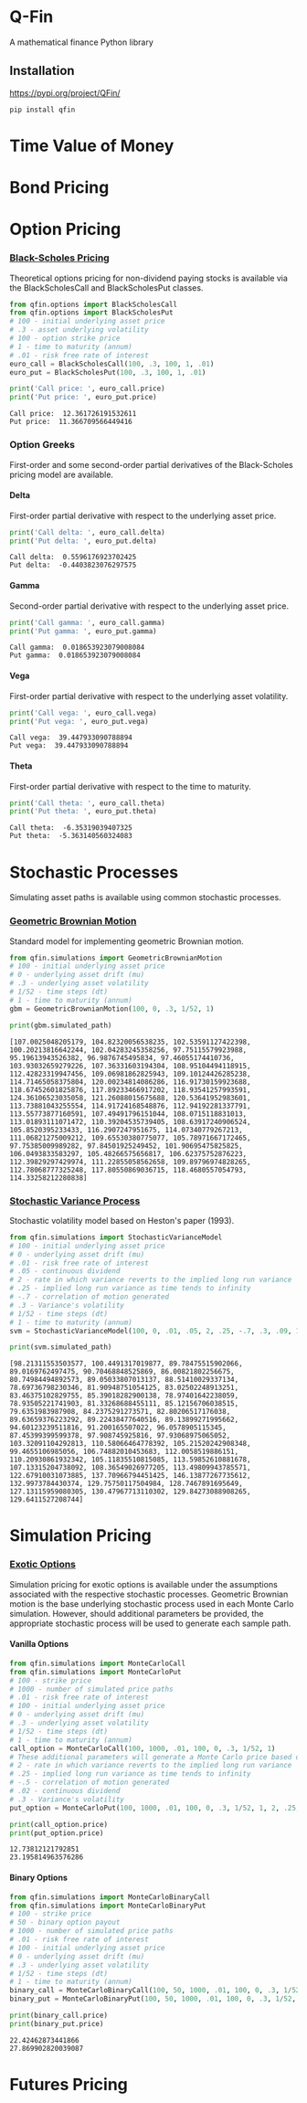 # Q-Fin
A mathematical finance Python library

## Installation
https://pypi.org/project/QFin/
```
pip install qfin
```

# Time Value of Money

# Bond Pricing

# Option Pricing

### <a href="https://medium.com/swlh/deriving-the-black-scholes-model-5e518c65d0bc"> Black-Scholes Pricing</a>
Theoretical options pricing for non-dividend paying stocks is available via the BlackScholesCall and BlackScholesPut classes.

```Python
from qfin.options import BlackScholesCall
from qfin.options import BlackScholesPut
# 100 - initial underlying asset price
# .3 - asset underlying volatility
# 100 - option strike price
# 1 - time to maturity (annum)
# .01 - risk free rate of interest
euro_call = BlackScholesCall(100, .3, 100, 1, .01)
euro_put = BlackScholesPut(100, .3, 100, 1, .01)
```

```Python
print('Call price: ', euro_call.price)
print('Put price: ', euro_put.price)
```

```
Call price:  12.361726191532611
Put price:  11.366709566449416
```

### Option Greeks
First-order and some second-order partial derivatives of the Black-Scholes pricing model are available.

#### Delta
First-order partial derivative with respect to the underlying asset price.
```Python
print('Call delta: ', euro_call.delta)
print('Put delta: ', euro_put.delta)
```
```
Call delta:  0.5596176923702425
Put delta:  -0.4403823076297575
```

#### Gamma
Second-order partial derivative with respect to the underlying asset price.
```Python
print('Call gamma: ', euro_call.gamma)
print('Put gamma: ', euro_put.gamma)
```
```
Call gamma:  0.018653923079008084
Put gamma:  0.018653923079008084
```

#### Vega
First-order partial derivative with respect to the underlying asset volatility.
```Python
print('Call vega: ', euro_call.vega)
print('Put vega: ', euro_put.vega)
```
```
Call vega:  39.447933090788894
Put vega:  39.447933090788894
```

#### Theta
First-order partial derivative with respect to the time to maturity.
```Python
print('Call theta: ', euro_call.theta)
print('Put theta: ', euro_put.theta)
```
```
Call theta:  -6.35319039407325
Put theta:  -5.363140560324083
```

# Stochastic Processes
Simulating asset paths is available using common stochastic processes.

### <a href="https://towardsdatascience.com/geometric-brownian-motion-559e25382a55"> Geometric Brownian Motion </a>
Standard model for implementing geometric Brownian motion.
```Python
from qfin.simulations import GeometricBrownianMotion
# 100 - initial underlying asset price
# 0 - underlying asset drift (mu)
# .3 - underlying asset volatility
# 1/52 - time steps (dt)
# 1 - time to maturity (annum)
gbm = GeometricBrownianMotion(100, 0, .3, 1/52, 1)
```

```Python
print(gbm.simulated_path)
```

```
[107.0025048205179, 104.82320056538235, 102.53591127422398, 100.20213816642244, 102.04283245358256, 97.75115579923988, 95.19613943526382, 96.9876745495834, 97.46055174410736, 103.93032659279226, 107.36331603194304, 108.95104494118915, 112.42823319947456, 109.06981862825943, 109.10124426285238, 114.71465058375804, 120.00234814086286, 116.91730159923688, 118.67452601825876, 117.89233466917202, 118.93541257993591, 124.36106523035058, 121.26088015675688, 120.53641952983601, 113.73881043255554, 114.91724168548876, 112.94192281337791, 113.55773877160591, 107.49491796151044, 108.0715118831013, 113.01893111071472, 110.39204535739405, 108.63917240906524, 105.8520395233433, 116.2907247951675, 114.07340779267213, 111.06821275009212, 109.65530380775077, 105.78971667172465, 97.75385009989282, 97.84501925249452, 101.90695475825825, 106.0493833583297, 105.48266575656817, 106.62375752876223, 112.39829297429974, 111.22855058562658, 109.89796974828265, 112.78068777325248, 117.80550869036715, 118.4680557054793, 114.33258212280838]
```

### <a href="https://towardsdatascience.com/stochastic-volatility-pricing-in-python-931f4b03d793"> Stochastic Variance Process </a>
Stochastic volatility model based on Heston's paper (1993).
```Python
from qfin.simulations import StochasticVarianceModel
# 100 - initial underlying asset price
# 0 - underlying asset drift (mu)
# .01 - risk free rate of interest
# .05 - continuous dividend
# 2 - rate in which variance reverts to the implied long run variance
# .25 - implied long run variance as time tends to infinity
# -.7 - correlation of motion generated
# .3 - Variance's volatility
# 1/52 - time steps (dt)
# 1 - time to maturity (annum)
svm = StochasticVarianceModel(100, 0, .01, .05, 2, .25, -.7, .3, .09, 1/52, 1)
```

```Python
print(svm.simulated_path)
```

```
[98.21311553503577, 100.4491317019877, 89.78475515902066, 89.0169762497475, 90.70468848525869, 86.00821802256675, 80.74984494892573, 89.05033807013137, 88.51410029337134, 78.69736798230346, 81.90948751054125, 83.02502248913251, 83.46375102829755, 85.39018282900138, 78.97401642238059, 78.93505221741903, 81.33268688455111, 85.12156706038515, 79.6351983987908, 84.2375291273571, 82.80206517176038, 89.63659376223292, 89.22438477640516, 89.13899271995662, 94.60123239511816, 91.200165507022, 96.0578905115345, 87.45399399599378, 97.908745925816, 97.93068975065052, 103.32091104292813, 110.58066464778392, 105.21520242908348, 99.4655106985056, 106.74882010453683, 112.0058519886151, 110.20930861932342, 105.11835510815085, 113.59852610881678, 107.13315204738092, 108.36549026977205, 113.49809943785571, 122.67910031073885, 137.70966794451425, 146.13877267735612, 132.9973784430374, 129.75750117504984, 128.7467891695649, 127.13115959080305, 130.47967713110302, 129.84273088908265, 129.6411527208744]
```

# Simulation Pricing

### <a href="https://medium.com/swlh/python-for-pricing-exotics-3a2bfab5ff66"> Exotic Options </a>
Simulation pricing for exotic options is available under the assumptions associated with the respective stochastic processes.  Geometric Brownian motion is the base underlying stochastic process used in each Monte Carlo simulation.  However, should additional parameters be provided, the appropriate stochastic process will be used to generate each sample path.

#### Vanilla Options
```Python
from qfin.simulations import MonteCarloCall
from qfin.simulations import MonteCarloPut
# 100 - strike price
# 1000 - number of simulated price paths
# .01 - risk free rate of interest
# 100 - initial underlying asset price
# 0 - underlying asset drift (mu)
# .3 - underlying asset volatility
# 1/52 - time steps (dt)
# 1 - time to maturity (annum)
call_option = MonteCarloCall(100, 1000, .01, 100, 0, .3, 1/52, 1)
# These additional parameters will generate a Monte Carlo price based on a stochastic volatility process
# 2 - rate in which variance reverts to the implied long run variance
# .25 - implied long run variance as time tends to infinity
# -.5 - correlation of motion generated
# .02 - continuous dividend
# .3 - Variance's volatility
put_option = MonteCarloPut(100, 1000, .01, 100, 0, .3, 1/52, 1, 2, .25, -.5, .02, .3)
```

```Python
print(call_option.price)
print(put_option.price)
```

```
12.73812121792851
23.195814963576286
```

#### Binary Options
```Python
from qfin.simulations import MonteCarloBinaryCall
from qfin.simulations import MonteCarloBinaryPut
# 100 - strike price
# 50 - binary option payout
# 1000 - number of simulated price paths
# .01 - risk free rate of interest
# 100 - initial underlying asset price
# 0 - underlying asset drift (mu)
# .3 - underlying asset volatility 
# 1/52 - time steps (dt)
# 1 - time to maturity (annum)
binary_call = MonteCarloBinaryCall(100, 50, 1000, .01, 100, 0, .3, 1/52, 1)
binary_put = MonteCarloBinaryPut(100, 50, 1000, .01, 100, 0, .3, 1/52, 1)
```

```Python
print(binary_call.price)
print(binary_put.price)
```

```
22.42462873441866
27.869902820039087
```
# Futures Pricing
